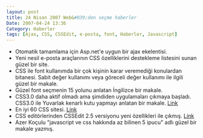 ```yaml
---
layout: post
title: 24 Nisan 2007 Web&#039;den seçme haberler
Date: 2007-04-24 13:36
Category: Haberler
tags: [Ajax, CSS, CSSEdit, e-posta, font, Haberler, Javascript]
---
```


-   Otomatik tamamlama için Asp.net'e uygun bir ajax ekelentisi.
-   Yeni nesil e-posta araçlarının CSS özelliklerini destekleme
    listesini sunan güzel bir site.
-   CSS ile font kullanımda bir çok kişinin karar veremediği konulardan
    bitanesi. Sabit değer kullanımı veya göreceli değer kullanımı ile
    ilgili güzel bir makale. 
-   Güzel font seçmenin 15 yolunu anlatan İngilizce bir makale.
-   CSS3.0 daha aktif olmadı ama şimdiden uygulamaları çıkmaya başladı.
    CSS3.0 ile Yuvarlak kenarlı kutu yapmayı anlatan bir makale.
    [Link][4]
-   En iyi 60 CSS sitesi. [Link][5]
-   CSS editörlerinden CSSEdit 2.5 versiyonu yeni özellikleri ile
    çıkmış. [Link][6]
-   Azer Koçulu "javascript ve css hakkında az bilinen 5 ipucu" adlı
    güzel bir makale yazmış.


  [4]: http://24ways.org/2006/rounded-corner-boxes-the-css3-way "Link"
  [5]: http://www.wittysparks.com/2007/04/22/60-best-css-directories-you-would-die-to-watch/
    "Link"
  [6]: http://macrabbit.com/cssedit/ "Link"